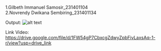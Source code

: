 1.Gilbeth Immanuel Samosir_231401104  
2.Novrendy Dwikana Sembiring_231401134

Output:
![alt text](https://github.com/RennZey/UAS_AP/blob/main/Output%20(2).png?raw=true)

Link Video:
https://drive.google.com/file/d/1FW54gP7CbxcgZdwyZpbFivLaxsAq-1-r/view?usp=drive_link
